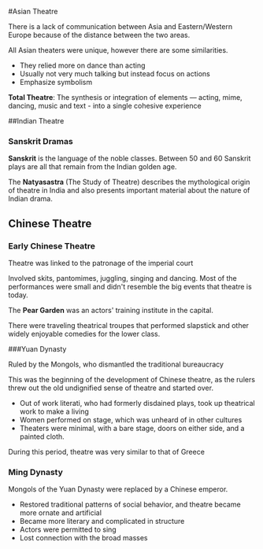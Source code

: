 #Asian Theatre

There is a lack of communication between Asia and Eastern/Western Europe because of the distance between the two areas.


All Asian theaters were unique, however there are some similarities.

* They relied more on dance than acting
* Usually not very much talking but instead focus on actions
* Emphasize symbolism

**Total Theatre**: The synthesis or integration of elements — acting, mime, dancing, music and text - into a single cohesive experience

##Indian Theatre

### Sanskrit Dramas
**Sanskrit** is the language of the noble classes. Between 50 and 60 Sanskrit plays are all that remain from the Indian golden age.

The **Natyasastra** (The Study of Theatre) describes the mythological origin of theatre in India and also presents important material about the nature of Indian drama.


## Chinese Theatre


### Early Chinese Theatre
Theatre was linked to the patronage of the imperial court

Involved skits, pantomimes, juggling, singing and dancing. Most of the performances were small and didn't resemble the big events that theatre is today.

The **Pear Garden** was an actors' training institute in the capital.

There were traveling theatrical troupes that performed slapstick and other widely enjoyable comedies for the lower class.

###Yuan Dynasty

Ruled by the Mongols, who dismantled the traditional bureaucracy

This was the beginning of the development of Chinese theatre, as the rulers threw out the old undignified sense of theatre and started over.
* Out of work literati, who had formerly disdained plays, took up theatrical work to make a living
* Women performed on stage, which was unheard of in other cultures
* Theaters were minimal, with a bare stage, doors on either side, and a painted cloth.

During this period, theatre was very similar to that of Greece

### Ming Dynasty

Mongols of the Yuan Dynasty were replaced by a Chinese emperor.
* Restored traditional patterns of social behavior, and theatre became more ornate and artificial
* Became more literary and complicated in structure
* Actors were permitted to sing
* Lost connection with the broad masses
